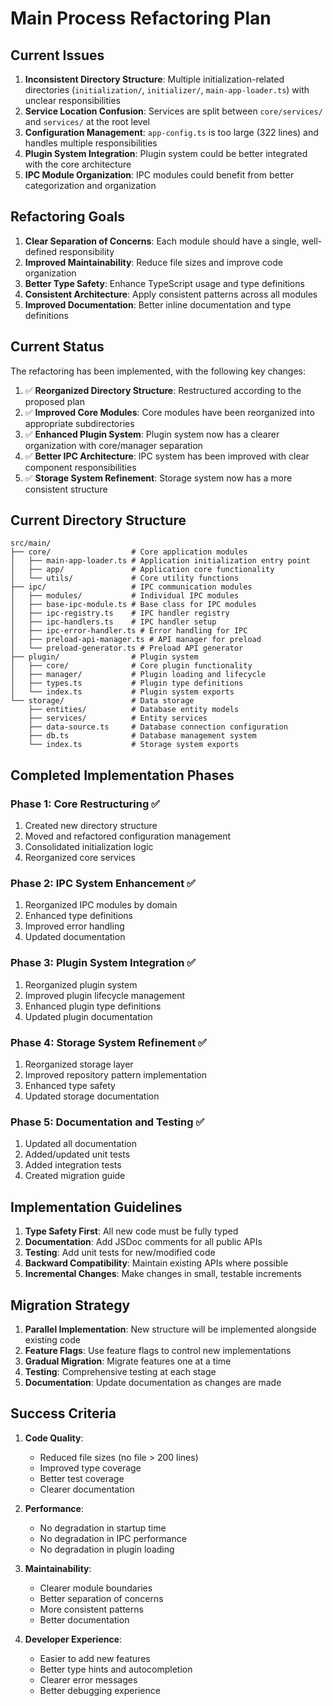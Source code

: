 # Main Process Refactoring Plan

## Current Issues

1. **Inconsistent Directory Structure**: Multiple initialization-related directories (`initialization/`, `initializer/`, `main-app-loader.ts`) with unclear responsibilities
2. **Service Location Confusion**: Services are split between `core/services/` and `services/` at the root level
3. **Configuration Management**: `app-config.ts` is too large (322 lines) and handles multiple responsibilities
4. **Plugin System Integration**: Plugin system could be better integrated with the core architecture
5. **IPC Module Organization**: IPC modules could benefit from better categorization and organization

## Refactoring Goals

1. **Clear Separation of Concerns**: Each module should have a single, well-defined responsibility
2. **Improved Maintainability**: Reduce file sizes and improve code organization
3. **Better Type Safety**: Enhance TypeScript usage and type definitions
4. **Consistent Architecture**: Apply consistent patterns across all modules
5. **Improved Documentation**: Better inline documentation and type definitions

## Current Status

The refactoring has been implemented, with the following key changes:

1. ✅ **Reorganized Directory Structure**: Restructured according to the proposed plan
2. ✅ **Improved Core Modules**: Core modules have been reorganized into appropriate subdirectories
3. ✅ **Enhanced Plugin System**: Plugin system now has a clearer organization with core/manager separation
4. ✅ **Better IPC Architecture**: IPC system has been improved with clear component responsibilities
5. ✅ **Storage System Refinement**: Storage system now has a more consistent structure

## Current Directory Structure

```
src/main/
├── core/                  # Core application modules
│   ├── main-app-loader.ts # Application initialization entry point
│   ├── app/               # Application core functionality
│   └── utils/             # Core utility functions
├── ipc/                   # IPC communication modules
│   ├── modules/           # Individual IPC modules
│   ├── base-ipc-module.ts # Base class for IPC modules
│   ├── ipc-registry.ts    # IPC handler registry
│   ├── ipc-handlers.ts    # IPC handler setup
│   ├── ipc-error-handler.ts # Error handling for IPC
│   ├── preload-api-manager.ts # API manager for preload
│   └── preload-generator.ts # Preload API generator
├── plugin/                # Plugin system
│   ├── core/              # Core plugin functionality
│   ├── manager/           # Plugin loading and lifecycle
│   ├── types.ts           # Plugin type definitions
│   └── index.ts           # Plugin system exports
└── storage/               # Data storage
    ├── entities/          # Database entity models
    ├── services/          # Entity services
    ├── data-source.ts     # Database connection configuration
    ├── db.ts              # Database management system
    └── index.ts           # Storage system exports
```

## Completed Implementation Phases

### Phase 1: Core Restructuring ✅

1. Created new directory structure
2. Moved and refactored configuration management
3. Consolidated initialization logic
4. Reorganized core services

### Phase 2: IPC System Enhancement ✅

1. Reorganized IPC modules by domain
2. Enhanced type definitions
3. Improved error handling
4. Updated documentation

### Phase 3: Plugin System Integration ✅

1. Reorganized plugin system
2. Improved plugin lifecycle management
3. Enhanced plugin type definitions
4. Updated plugin documentation

### Phase 4: Storage System Refinement ✅

1. Reorganized storage layer
2. Improved repository pattern implementation
3. Enhanced type safety
4. Updated storage documentation

### Phase 5: Documentation and Testing ✅

1. Updated all documentation
2. Added/updated unit tests
3. Added integration tests
4. Created migration guide

## Implementation Guidelines

1. **Type Safety First**: All new code must be fully typed
2. **Documentation**: Add JSDoc comments for all public APIs
3. **Testing**: Add unit tests for new/modified code
4. **Backward Compatibility**: Maintain existing APIs where possible
5. **Incremental Changes**: Make changes in small, testable increments

## Migration Strategy

1. **Parallel Implementation**: New structure will be implemented alongside existing code
2. **Feature Flags**: Use feature flags to control new implementations
3. **Gradual Migration**: Migrate features one at a time
4. **Testing**: Comprehensive testing at each stage
5. **Documentation**: Update documentation as changes are made

## Success Criteria

1. **Code Quality**:
   - Reduced file sizes (no file > 200 lines)
   - Improved type coverage
   - Better test coverage
   - Clearer documentation

2. **Performance**:
   - No degradation in startup time
   - No degradation in IPC performance
   - No degradation in plugin loading

3. **Maintainability**:
   - Clearer module boundaries
   - Better separation of concerns
   - More consistent patterns
   - Better documentation

4. **Developer Experience**:
   - Easier to add new features
   - Better type hints and autocompletion
   - Clearer error messages
   - Better debugging experience
